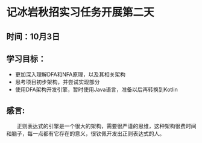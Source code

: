 # 记冰岩秋招实习任务开展第二天

## 时间：10月3日

## 学习目标：

+ 更加深入理解DFA和NFA原理，以及其相关架构
+ 思考项目初步架构，并尝试实现部分
+ 使用DFA架构开发引擎，暂时使用Java语言，准备以后再转换到Kotlin

## 感言:
&emsp;&emsp;正则表达式的引擎是一个很大的架构，需要很严谨的思维，这种架构很费时间和脑子，每一点都有它存在的意义，很钦佩开发出正则表达式的人。

